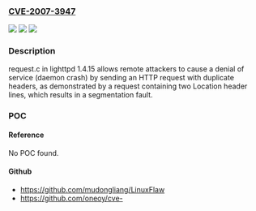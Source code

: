### [CVE-2007-3947](https://cve.mitre.org/cgi-bin/cvename.cgi?name=CVE-2007-3947)
![](https://img.shields.io/static/v1?label=Product&message=n%2Fa&color=blue)
![](https://img.shields.io/static/v1?label=Version&message=n%2Fa&color=blue)
![](https://img.shields.io/static/v1?label=Vulnerability&message=n%2Fa&color=brighgreen)

### Description

request.c in lighttpd 1.4.15 allows remote attackers to cause a denial of service (daemon crash) by sending an HTTP request with duplicate headers, as demonstrated by a request containing two Location header lines, which results in a segmentation fault.

### POC

#### Reference
No POC found.

#### Github
- https://github.com/mudongliang/LinuxFlaw
- https://github.com/oneoy/cve-

